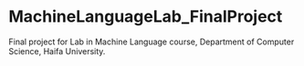 # MachineLanguageLab_FinalProject
Final project for Lab in Machine Language course, Department of Computer Science, Haifa University.
